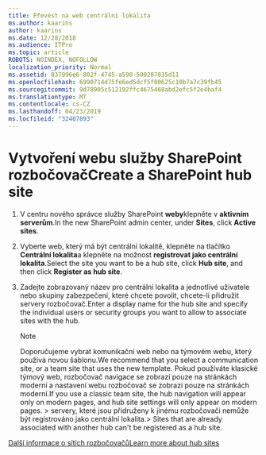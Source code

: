 ```yaml
---
title: Převést na web centrální lokalita
ms.author: kaarins
author: kaarins
ms.date: 12/28/2018
ms.audience: ITPro
ms.topic: article
ROBOTS: NOINDEX, NOFOLLOW
localization_priority: Normal
ms.assetid: 837996e6-802f-4745-a590-500207835d11
ms.openlocfilehash: 6990714d75fe6ed5dcf5f00625c10b7a7c39fb45
ms.sourcegitcommit: 9d78905c512192ffc4675468abd2efc5f2e4baf4
ms.translationtype: MT
ms.contentlocale: cs-CZ
ms.lasthandoff: 04/23/2019
ms.locfileid: "32407893"
---
```

# <a name="create-a-sharepoint-hub-site"></a><span data-ttu-id="c3eea-102">Vytvoření webu služby SharePoint rozbočovač</span><span class="sxs-lookup"><span data-stu-id="c3eea-102">Create a SharePoint hub site</span></span>

1. <span data-ttu-id="c3eea-103">V centru nového správce služby SharePoint **weby**klepněte v **aktivním serverům**.</span><span class="sxs-lookup"><span data-stu-id="c3eea-103">In the new SharePoint admin center, under **Sites**, click **Active sites**.</span></span> 
    
2. <span data-ttu-id="c3eea-104">Vyberte web, který má být centrální lokalitě, klepněte na tlačítko **Centrální lokalita**a klepněte na možnost **registrovat jako centrální lokalita**.</span><span class="sxs-lookup"><span data-stu-id="c3eea-104">Select the site you want to be a hub site, click **Hub site**, and then click **Register as hub site**.</span></span> 
    
3. <span data-ttu-id="c3eea-105">Zadejte zobrazovaný název pro centrální lokalita a jednotlivé uživatele nebo skupiny zabezpečení, které chcete povolit, chcete-li přidružit servery rozbočovač.</span><span class="sxs-lookup"><span data-stu-id="c3eea-105">Enter a display name for the hub site and specify the individual users or security groups you want to allow to associate sites with the hub.</span></span>
    
    > [!NOTE]
    >  <span data-ttu-id="c3eea-106">Doporučujeme vybrat komunikační web nebo na týmovém webu, který používá novou šablonu.</span><span class="sxs-lookup"><span data-stu-id="c3eea-106">We recommend that you select a communication site, or a team site that uses the new template.</span></span> <span data-ttu-id="c3eea-107">Pokud používáte klasické týmový web, rozbočovač navigace se zobrazí pouze na stránkách moderní a nastavení webu rozbočovač se zobrazí pouze na stránkách moderní.</span><span class="sxs-lookup"><span data-stu-id="c3eea-107">If you use a classic team site, the hub navigation will appear only on modern pages, and hub site settings will only appear on modern pages.</span></span> <span data-ttu-id="c3eea-108">> servery, které jsou přidruženy k jinému rozbočovači nemůže být registrováno jako centrální lokalita.</span><span class="sxs-lookup"><span data-stu-id="c3eea-108">>  Sites that are already associated with another hub can't be registered as a hub site.</span></span> 
  
[<span data-ttu-id="c3eea-109">Další informace o sítích rozbočovačů</span><span class="sxs-lookup"><span data-stu-id="c3eea-109">Learn more about hub sites</span></span>](https://go.microsoft.com/fwlink/?linkid=869149)
  

